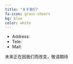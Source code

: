 ```yaml
---
title: "关于我们"
fa-icon: grass-cheers
bg: blue
color: white
---
```


+ Address:  
+ Tele:
+ Mail:

未来正在因我们而改变，敬请期待

